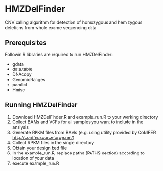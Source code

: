 # HMZDelFinder
CNV calling algorithm for detection of homozygous and hemizygous deletions from whole exome sequencing data



## Prerequisites
Followin R libraries are required to run HMZDelFinder:
 * gdata
 * data.table
 * DNAcopy
 * GenomicRanges
 * parallel
 * Hmisc

## Running HMZDelFinder
1. Download HMZDelFinder.R and example_run.R to your working directory
2. Collect BAMs and VCFs for all samples you want to include in the analysis
3. Generate RPKM files from BAMs (e.g. using utility provided by CoNIFER http://conifer.sourceforge.net/)
4. Collect RPKM files in the single directory
5. Obtain your design bed file 
6. In the example_run.R, replace paths (PATHS section) according to location of your data
7. execute example_run.R
